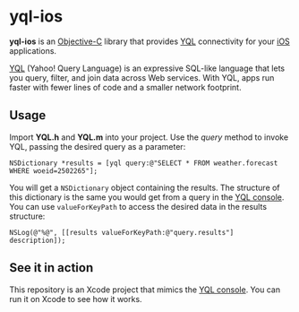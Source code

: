 # yql-ios

**yql-ios** is an [Objective-C](http://en.wikipedia.org/wiki/Objective-C) library that provides [YQL](http://developer.yahoo.com/yql/) connectivity for your [iOS](http://developer.apple.com/ios) applications.

[YQL](http://developer.yahoo.com/yql/) (Yahoo! Query Language) is an expressive SQL-like language that lets you query, filter, and join data across Web services. With YQL, apps run faster with fewer lines of code and a smaller network footprint.

## Usage

Import **YQL.h** and **YQL.m** into your project. Use the *query* method to invoke YQL, passing the desired query as a parameter:

`NSDictionary *results = [yql query:@"SELECT * FROM weather.forecast WHERE woeid=2502265"];`

You will get a `NSDictionary` object containing the results. The structure of this dictionary is the same you would get from a query in the [YQL console](http://developer.yahoo.com/yql/console/). You can use `valueForKeyPath` to access the desired data in the results structure:

`NSLog(@"%@", [[results valueForKeyPath:@"query.results"] description]);`

## See it in action

This repository is an Xcode project that mimics the [YQL console](http://developer.yahoo.com/yql/console/). You can run it on Xcode to see how it works.